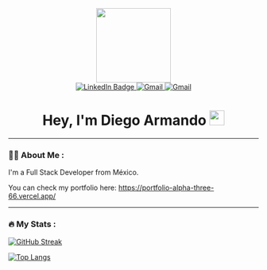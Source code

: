 <div id="header" align="center">
  <img src="https://media.giphy.com/media/v1.Y2lkPTc5MGI3NjExZnQ1ZTRpZDJodzJ4OXl4bGFyeWp6Zjg3Z21idzJ1MXBkd2R1OWRlNSZlcD12MV9pbnRlcm5hbF9naWZfYnlfaWQmY3Q9Zw/u2pmTWUi0MXjyrMaVj/giphy.gif" width="150"/>
  <div id="badges">
  <a href="https://www.linkedin.com/in/diego-gomez-0b7448270/">
    <img src="https://img.shields.io/badge/LinkedIn-blue?style=for-the-badge&logo=linkedin&logoColor=white" alt="LinkedIn Badge"/>
  </a>
  <a href="mailto:dgox16@gmail.com">
    <img src="https://img.shields.io/badge/Gmail-red?style=for-the-badge&logo=Gmail&logoColor=white" alt="Gmail"/>
  </a>
      <a href="https://www.instagram.com/diego_gomez16/">
    <img src="https://img.shields.io/badge/Instagram-purple?style=for-the-badge&logo=Instagram&logoColor=white" alt="Gmail"/>
  </a>
</div>
  <h1>
  Hey, I'm Diego Armando
  <img src="https://media.giphy.com/media/hvRJCLFzcasrR4ia7z/giphy.gif" width="30px"/>
</h1>
</div>

---

### :man_technologist: About Me :
I'm a Full Stack Developer from México.

You can check my portfolio here: https://portfolio-alpha-three-66.vercel.app/

---
### :fire: My Stats :
[![GitHub Streak](http://github-readme-streak-stats.herokuapp.com?user=dgox16&theme=dark&background=000000)](https://git.io/streak-stats)

[![Top Langs](https://github-readme-stats.vercel.app/api/top-langs/?username=dgox16&layout=compact&theme=vision-friendly-dark)](https://github.com/anuraghazra/github-readme-stats)
